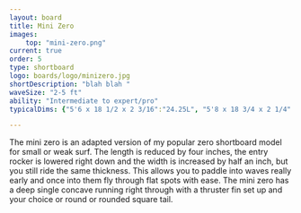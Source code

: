 ```yaml
---
layout: board
title: Mini Zero
images:
    top: "mini-zero.png"
current: true
order: 5
type: shortboard
logo: boards/logo/minizero.jpg
shortDescription: "blah blah "
waveSize: "2-5 ft"
ability: "Intermediate to expert/pro"
typicalDims: {"5'6 x 18 1/2 x 2 3/16":"24.25L", "5'8 x 18 3/4 x 2 1/4":"26L",  "5'10 x 19 x 2 1/4":"27L",  "6'0 x 19 3/4 x 2 3/8":"30L", "6'2 x 19 1/2 x 2 1/2":"33L", "6'4 x 20 x 2 5/8":"36.25L"}

---
```

The mini zero is an adapted version of my popular zero shortboard model for small or weak surf. The length is reduced by four inches, the entry rocker is lowered right down and the width is increased by half an inch, but you still ride the same thickness. This allows you to paddle into waves really early and once into them fly through flat spots with ease. The mini zero has a deep single concave running right through with a thruster fin set up and your choice or round or rounded square tail.